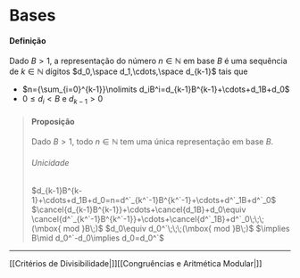 # Bases
#### Definição
Dado $B>1$, a representação do número $n\in\mathbb{N}$ em base $B$ é uma sequência de $k\in\mathbb{N}$ dígitos $d_0,\space d_1,\cdots,\space d_{k-1}$ tais que
+ $n={\sum_{i=0}^{k-1}}\nolimits d_iB^i=d_{k-1}B^{k-1}+\cdots+d_1B+d_0$
+ $0\le d_i<B$ e $d_{k-1}>0$

> #### Proposição
> Dado $B> 1$, todo $n\in\mathbb{N}$ tem uma única representação em base $B$.
> 
> ###### Unicidade
> $d_{k-1}B^{k-1}+\cdots+d_1B+d_0=n=d^`_{k^`-1}B^{k^`-1}+\cdots+d^`_1B+d^`_0$
> $\cancel{d_{k-1}B^{k-1}}+\cdots+\cancel{d_1B}+d_0\equiv \cancel{d^`_{k^`-1}B^{k^`-1}}+\cdots+\cancel{d^`_1B}+d^`_0\;\;\;(\mbox{ mod }B\;)$
> $d_0\equiv d_0^`\;\;\;(\mbox{ mod }B\;)$
> $\implies B\mid d_0^`-d_0\implies d_0=d_0^`$

---
[[Critérios de Divisibilidade|]][[Congruências e Aritmética Modular|]]